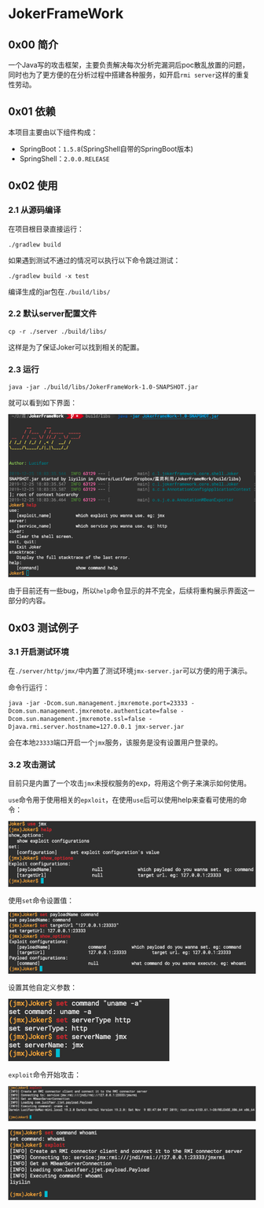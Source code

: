 # JokerFrameWork

## 0x00 简介

一个Java写的攻击框架，主要负责解决每次分析完漏洞后poc散乱放置的问题，同时也为了更方便的在分析过程中搭建各种服务，如开启`rmi server`这样的重复性劳动。

## 0x01 依赖

本项目主要由以下组件构成：
* SpringBoot：`1.5.8`(SpringShell自带的SpringBoot版本)
* SpringShell：`2.0.0.RELEASE`

## 0x02 使用

### 2.1 从源码编译

在项目根目录直接运行：

```shell script
./gradlew build
```

如果遇到测试不通过的情况可以执行以下命令跳过测试：

```shell script
./gradlew build -x test
```

编译生成的jar包在`./build/libs/`

### 2.2 默认server配置文件

```shell script
cp -r ./server ./build/libs/
```

这样是为了保证Joker可以找到相关的配置。

### 2.3 运行

```shell script
java -jar ./build/libs/JokerFrameWork-1.0-SNAPSHOT.jar
```

就可以看到如下界面：

![](./img/Joker.jpg)

由于目前还有一些bug，所以`help`命令显示的并不完全，后续将重构展示界面这一部分的内容。

## 0x03 测试例子

### 3.1 开启测试环境

在`./server/http/jmx/`中内置了测试环境`jmx-server.jar`可以方便的用于演示。

命令行运行：

```shell script
java -jar -Dcom.sun.management.jmxremote.port=23333 -Dcom.sun.management.jmxremote.authenticate=false -Dcom.sun.management.jmxremote.ssl=false -Djava.rmi.server.hostname=127.0.0.1 jmx-server.jar
```

会在本地`23333`端口开启一个`jmx`服务，该服务是没有设置用户登录的。

### 3.2 攻击测试

目前只是内置了一个攻击`jmx`未授权服务的exp，将用这个例子来演示如何使用。

`use`命令用于使用相关的`epxloit`，在使用`use`后可以使用help来查看可使用的命令：

![](./img/Jmx_1.jpg)

使用`set`命令设置值：

![](./img/Jmx_2.jpg)

设置其他自定义参数：

![](./img/Jmx_3.jpg)

`exploit`命令开始攻击：

![](./img/Jmx_4.jpg)

![](./img/Jmx_5.jpg)